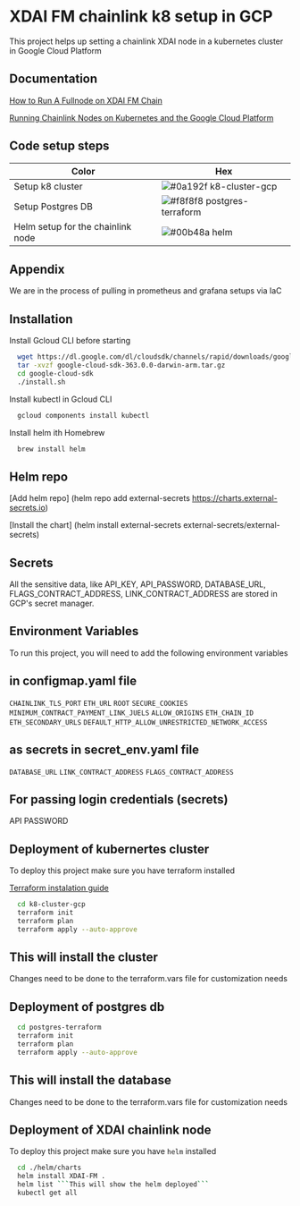 
# XDAI FM chainlink k8 setup in GCP

This project helps up setting a chainlink XDAI node in a kubernetes cluster in Google Cloud Platform


## Documentation

[How to Run A Fullnode on XDAI FM Chain ](https://www.xdaichain.com/for-developers/install-xdai-client)

[Running Chainlink Nodes on Kubernetes and the Google Cloud Platform](https://medium.com/secure-data-links/running-chainlink-nodes-on-kubernetes-and-the-google-cloud-platform-1fab922b3a1a)

## Code setup steps

| Color             | Hex                                                                |
| ----------------- | ------------------------------------------------------------------ |
| Setup k8 cluster | ![#0a192f](https://via.placeholder.com/10/0a192f?text=+) k8-cluster-gcp |
| Setup Postgres DB | ![#f8f8f8](https://via.placeholder.com/10/f8f8f8?text=+) postgres-terraform |
| Helm setup for the chainlink node | ![#00b48a](https://via.placeholder.com/10/00b48a?text=+) helm |


## Appendix

We are in the process of pulling in prometheus and grafana setups via IaC


## Installation

Install Gcloud CLI before starting

```bash
  wget https://dl.google.com/dl/cloudsdk/channels/rapid/downloads/google-cloud-sdk-363.0.0-darwin-arm.tar.gz
  tar -xvzf google-cloud-sdk-363.0.0-darwin-arm.tar.gz
  cd google-cloud-sdk
  ./install.sh
```

Install kubectl in Gcloud CLI

```bash
  gcloud components install kubectl
```

Install helm ith Homebrew

```bash
  brew install helm
```

## Helm repo 

[Add helm repo] (helm repo add external-secrets https://charts.external-secrets.io)

[Install the chart] (helm install external-secrets external-secrets/external-secrets)

## Secrets

All the sensitive data, like API_KEY, API_PASSWORD, DATABASE_URL, FLAGS_CONTRACT_ADDRESS, LINK_CONTRACT_ADDRESS are stored in GCP's secret manager.


## Environment Variables

To run this project, you will need to add the following environment variables

## in configmap.yaml file

`CHAINLINK_TLS_PORT`
`ETH_URL`
`ROOT`
`SECURE_COOKIES`
`MINIMUM_CONTRACT_PAYMENT_LINK_JUELS`
`ALLOW_ORIGINS`
`ETH_CHAIN_ID`
`ETH_SECONDARY_URLS`
`DEFAULT_HTTP_ALLOW_UNRESTRICTED_NETWORK_ACCESS`

## as secrets in secret_env.yaml file

`DATABASE_URL`
`LINK_CONTRACT_ADDRESS`
`FLAGS_CONTRACT_ADDRESS`


## For passing login credentials (secrets)
  API
  PASSWORD

## Deployment of kubernertes cluster

To deploy this project make sure you have terraform installed 

[Terraform instalation guide ](https://learn.hashicorp.com/tutorials/terraform/install-cli)


```bash
  cd k8-cluster-gcp
  terraform init
  terraform plan
  terraform apply --auto-approve
```

This will install the cluster
---
Changes need to be done to the terraform.vars file for customization needs

## Deployment of postgres db

```bash
  cd postgres-terraform
  terraform init
  terraform plan
  terraform apply --auto-approve
```

This will install the database
---
Changes need to be done to the terraform.vars file for customization needs

## Deployment of XDAI chainlink node

To deploy this project make sure you have ```helm``` installed 

```bash
  cd ./helm/charts
  helm install XDAI-FM .
  helm list ```This will show the helm deployed```
  kubectl get all
```
